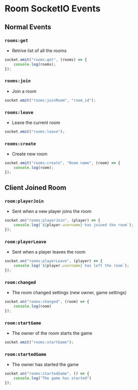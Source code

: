 # Room SocketIO Events

## Normal Events

### `rooms:get` 
* Retrive list of all the rooms
```javascript
socket.emit("rooms:get", (rooms) => {
    console.log(rooms);
});
```

### `rooms:join` 
* Join a room
```javascript
socket.emit("rooms:joinRoom", "room_id");
```

### `rooms:leave` 
* Leave the current room
```javascript
socket.emit("rooms:leave");
```

### `rooms:create` 
* Create new room
```javascript
socket.emit("rooms:create", "Room name", (room) => {
    console.log(room);
});
```

## Client Joined Room 

### `room:playerJoin` 
* Sent when a new player joins the room
```javascript
socket.on("rooms:playerJoin", (player) => {
    console.log(`${player.username} has joined the room`);
});
```

### `room:playerLeave` 
* Sent when a player leaves the room
```javascript
socket.on("rooms:playerLeave", (player) => {
    console.log(`${player.username} has left the room`);
});
```

### `room:changed` 
* The room changed settings (new owner, game settings)
```javascript
socket.on("rooms:changed", (room) => {
    console.log(room)
});
```

### `room:startGame` 
* The owner of the room starts the game 
```javascript
socket.emit("rooms:startGame");
```

### `room:startedGame` 
* The owner has started the game
```javascript
socket.on("rooms:startedGame", () => {
    console.log("The game has started")
});
```